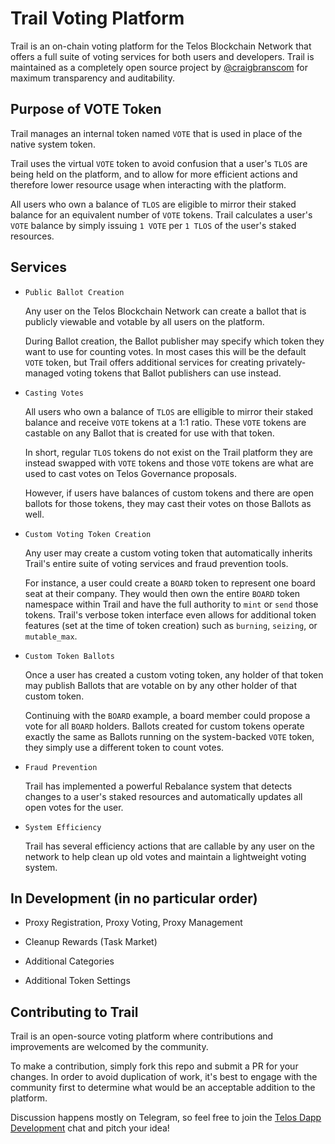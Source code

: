 # Trail Voting Platform

Trail is an on-chain voting platform for the Telos Blockchain Network that offers a full suite of voting services for both users and developers. Trail is maintained as a completely open source project by [@craigbranscom](https://github.com/craigbranscom) for maximum transparency and auditability.

## Purpose of VOTE Token

Trail manages an internal token named `VOTE` that is used in place of the native system token. 

Trail uses the virtual `VOTE` token to avoid confusion that a user's `TLOS` are being held on the platform, and to allow for more efficient actions and therefore lower resource usage when interacting with the platform.

All users who own a balance of `TLOS` are eligible to mirror their staked balance for an equivalent number of `VOTE` tokens. Trail calculates a user's `VOTE` balance by simply issuing `1 VOTE` per `1 TLOS` of the user's staked resources.

## Services

* `Public Ballot Creation`

    Any user on the Telos Blockchain Network can create a ballot that is publicly viewable and votable by all users on the platform.

    During Ballot creation, the Ballot publisher may specify which token they want to use for counting votes. In most cases this will be the default `VOTE` token, but Trail offers additional services for creating privately-managed voting tokens that Ballot publishers can use instead.

* `Casting Votes`

    All users who own a balance of `TLOS` are elligible to mirror their staked balance and receive `VOTE` tokens at a 1:1 ratio. These `VOTE` tokens are castable on any Ballot that is created for use with that token.

    In short, regular `TLOS` tokens do not exist on the Trail platform they are instead swapped with `VOTE` tokens and those `VOTE` tokens are what are used to cast votes on Telos Governance proposals.

    However, if users have balances of custom tokens and there are open ballots for those tokens, they may cast their votes on those Ballots as well.

* `Custom Voting Token Creation`

    Any user may create a custom voting token that automatically inherits Trail's entire suite of voting services and fraud prevention tools.

    For instance, a user could create a `BOARD` token to represent one board seat at their company. They would then own the entire `BOARD` token namespace within Trail and have the full authority to `mint` or `send` those tokens. Trail's verbose token interface even allows for additional token features (set at the time of token creation) such as `burning`, `seizing`, or `mutable_max`.

* `Custom Token Ballots`

    Once a user has created a custom voting token, any holder of that token may publish Ballots that are votable on by any other holder of that custom token.

    Continuing with the `BOARD` example, a board member could propose a vote for all `BOARD` holders. Ballots created for custom tokens operate exactly the same as Ballots running on the system-backed `VOTE` token, they simply use a different token to count votes.

* `Fraud Prevention`

    Trail has implemented a powerful Rebalance system that detects changes to a user's staked resources and automatically updates all open votes for the user. 

* `System Efficiency`

    Trail has several efficiency actions that are callable by any user on the network to help clean up old votes and maintain a lightweight voting system.

## In Development (in no particular order)

* Proxy Registration, Proxy Voting, Proxy Management

* Cleanup Rewards (Task Market)

* Additional Categories

* Additional Token Settings

## Contributing to Trail

Trail is an open-source voting platform where contributions and improvements are welcomed by the community.

To make a contribution, simply fork this repo and submit a PR for your changes. In order to avoid duplication of work, it's best to engage with the community first to determine what would be an acceptable addition to the platform.

Discussion happens mostly on Telegram, so feel free to join the [Telos Dapp Development](https://t.me/dappstelos) chat and pitch your idea!
